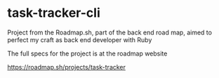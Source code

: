 # task-tracker-cli
Project from the Roadmap.sh, part of the back end road map, aimed to perfect my craft as back end developer with Ruby

The full specs for the project is at the roadmap website

https://roadmap.sh/projects/task-tracker

